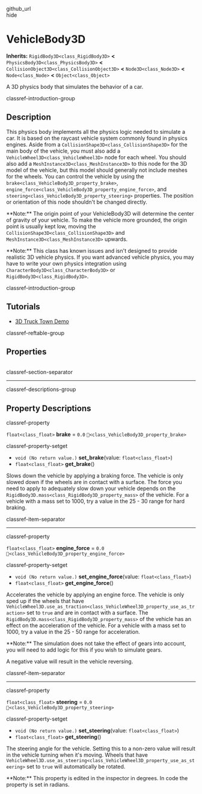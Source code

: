 github\_url  
hide

# VehicleBody3D

**Inherits:** `RigidBody3D<class_RigidBody3D>` **&lt;**
`PhysicsBody3D<class_PhysicsBody3D>` **&lt;**
`CollisionObject3D<class_CollisionObject3D>` **&lt;**
`Node3D<class_Node3D>` **&lt;** `Node<class_Node>` **&lt;**
`Object<class_Object>`

A 3D physics body that simulates the behavior of a car.

classref-introduction-group

## Description

This physics body implements all the physics logic needed to simulate a
car. It is based on the raycast vehicle system commonly found in physics
engines. Aside from a `CollisionShape3D<class_CollisionShape3D>` for the
main body of the vehicle, you must also add a
`VehicleWheel3D<class_VehicleWheel3D>` node for each wheel. You should
also add a `MeshInstance3D<class_MeshInstance3D>` to this node for the
3D model of the vehicle, but this model should generally not include
meshes for the wheels. You can control the vehicle by using the
`brake<class_VehicleBody3D_property_brake>`,
`engine_force<class_VehicleBody3D_property_engine_force>`, and
`steering<class_VehicleBody3D_property_steering>` properties. The
position or orientation of this node shouldn't be changed directly.

\*\*Note:\*\* The origin point of your VehicleBody3D will determine the
center of gravity of your vehicle. To make the vehicle more grounded,
the origin point is usually kept low, moving the
`CollisionShape3D<class_CollisionShape3D>` and
`MeshInstance3D<class_MeshInstance3D>` upwards.

\*\*Note:\*\* This class has known issues and isn't designed to provide
realistic 3D vehicle physics. If you want advanced vehicle physics, you
may have to write your own physics integration using
`CharacterBody3D<class_CharacterBody3D>` or
`RigidBody3D<class_RigidBody3D>`.

classref-introduction-group

## Tutorials

-   [3D Truck Town
    Demo](https://godotengine.org/asset-library/asset/2752)

classref-reftable-group

## Properties

<table>
<tbody>
<tr>
</tr>
<tr>
</tr>
<tr>
</tr>
<tr>
</tr>
</tbody>
</table>

classref-section-separator

------------------------------------------------------------------------

classref-descriptions-group

## Property Descriptions

classref-property

`float<class_float>` **brake** = `0.0`
`🔗<class_VehicleBody3D_property_brake>`

classref-property-setget

-   `void (No return value.)` **set\_brake**(value:
    `float<class_float>`)
-   `float<class_float>` **get\_brake**()

Slows down the vehicle by applying a braking force. The vehicle is only
slowed down if the wheels are in contact with a surface. The force you
need to apply to adequately slow down your vehicle depends on the
`RigidBody3D.mass<class_RigidBody3D_property_mass>` of the vehicle. For
a vehicle with a mass set to 1000, try a value in the 25 - 30 range for
hard braking.

classref-item-separator

------------------------------------------------------------------------

classref-property

`float<class_float>` **engine\_force** = `0.0`
`🔗<class_VehicleBody3D_property_engine_force>`

classref-property-setget

-   `void (No return value.)` **set\_engine\_force**(value:
    `float<class_float>`)
-   `float<class_float>` **get\_engine\_force**()

Accelerates the vehicle by applying an engine force. The vehicle is only
sped up if the wheels that have
`VehicleWheel3D.use_as_traction<class_VehicleWheel3D_property_use_as_traction>`
set to `true` and are in contact with a surface. The
`RigidBody3D.mass<class_RigidBody3D_property_mass>` of the vehicle has
an effect on the acceleration of the vehicle. For a vehicle with a mass
set to 1000, try a value in the 25 - 50 range for acceleration.

\*\*Note:\*\* The simulation does not take the effect of gears into
account, you will need to add logic for this if you wish to simulate
gears.

A negative value will result in the vehicle reversing.

classref-item-separator

------------------------------------------------------------------------

classref-property

`float<class_float>` **steering** = `0.0`
`🔗<class_VehicleBody3D_property_steering>`

classref-property-setget

-   `void (No return value.)` **set\_steering**(value:
    `float<class_float>`)
-   `float<class_float>` **get\_steering**()

The steering angle for the vehicle. Setting this to a non-zero value
will result in the vehicle turning when it's moving. Wheels that have
`VehicleWheel3D.use_as_steering<class_VehicleWheel3D_property_use_as_steering>`
set to `true` will automatically be rotated.

\*\*Note:\*\* This property is edited in the inspector in degrees. In
code the property is set in radians.
